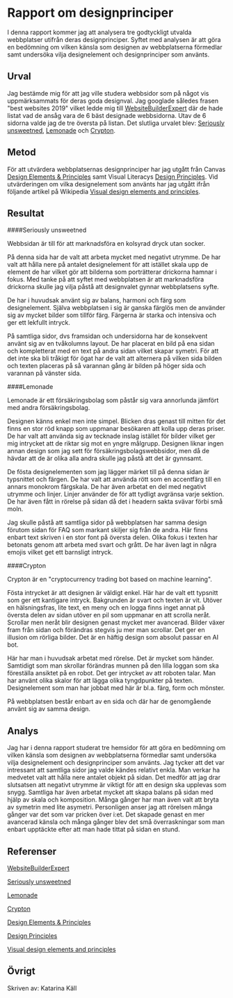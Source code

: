 ---
---
Rapport om designprinciper
=========================
I denna rapport kommer jag att analysera tre godtyckligt utvalda webbplatser utifrån deras designprinciper. Syftet med analysen är att göra en bedömning om vilken känsla som designen av webbplatserna förmedlar samt undersöka vilja designelement och designprinciper som använts.    

Urval
-----------------------

Jag bestämde mig för att jag ville studera webbsidor som på något vis uppmärksammats för deras goda designval. Jag googlade således frasen "best websites 2019" vilket ledde mig till  [WebsiteBuilderExpert](https://www.websitebuilderexpert.com/designing-websites/best-designed-websites/) där de hade listat vad de ansåg vara de 6 bäst designade webbsidorna. Utav de 6 sidorna valde jag de tre översta på listan. Det slutliga urvalet blev: [Seriously unsweetned](https://www.drinkseriously.com/), [Lemonade](https://www.lemonade.com/de/en) och [Crypton](https://crypton.trading/).


Metod
-----------------------
För att utvärdera webbplatsernas designprinciper har jag utgått från Canvas [Design Elements & Principles](https://www.canva.com/learn/design-elements-principles/) samt Visual Literacys [Design Principles](https://dbwebb.se/article/vl.pdf). Vid utvärderingen om vilka designelement som använts har jag utgått ifrån följande artikel på Wikipedia [Visual design elements and principles](https://en.wikipedia.org/wiki/Visual_design_elements_and_principles).

Resultat
-----------------------
####Seriously unsweetned

Webbsidan är till för att marknadsföra en kolsyrad dryck utan socker.

På denna sida har de valt att arbeta mycket med negativt utrymme. De har valt att hålla nere på antalet designelement för att istället skala upp de element de har vilket gör att bilderna som porträtterar drickorna hamnar i fokus. Med tanke på att syftet med webbplatsen är att marknadsföra drickorna skulle jag vilja påstå att designvalet gynnar webbplatsens syfte.

De har i huvudsak använt sig av balans, harmoni och färg som designelement. Själva webbplatsen i sig är ganska färglös men de använder sig av mycket bilder som tillför färg. Färgerna är starka och intensiva och ger ett lekfullt intryck.

På samtliga sidor, dvs framsidan och undersidorna har de konsekvent använt sig av en tvåkolumns layout. De har placerat en bild på ena sidan och kompletterat med en text på andra sidan vilket skapar symetri. För att det inte ska bli tråkigt för ögat har de valt att alternera på vilken sida bilden och texten placeras på så varannan gång är bilden på höger sida och varannan på vänster sida.

####Lemonade

Lemonade är ett försäkringsbolag som påstår sig vara annorlunda jämfört med andra försäkringsbolag.

Designen känns enkel men inte simpel. Blicken dras genast till mitten för det finns en stor röd knapp som uppmanar besökaren att kolla upp deras priser. De har valt att använda sig av tecknade inslag istället för bilder vilket ger mig intrycket att de riktar sig mot en yngre målgrupp. Designen liknar ingen annan design som jag sett för försäkringsbolagswebbsidor, men då de hävdar att de är olika alla andra skulle jag påstå att det är gynnsamt.

De fösta designelementen som jag lägger märket till på denna sidan är typsnittet och färgen. De har valt att använda rött som en accentfärg till en annars monokrom färgskala. De har även arbetat en del med negativt utrymme och linjer. Linjer använder de för att tydligt avgränsa varje sektion. De har även fått in rörelse på sidan då det i headern sakta svävar förbi små moln.

Jag skulle påstå att samtliga sidor på webbplatsen har samma design förutom sidan för FAQ som markant skiljer sig från de andra. Här finns enbart text skriven i en stor font på översta delen. Olika fokus i texten har betonats genom att arbeta med svart och grått. De har även lagt in några emojis vilket get ett barnsligt intryck.

####Crypton

Crypton är en "cryptocurrency trading bot based on machine learning".

Fösta intrycket är att designen är väldigt enkel. Här har de valt ett typsnitt som ger ett kantigare intryck. Bakgrunden är svart och texten är vit. Utöver en hälsningsfras, lite text, en meny och en logga finns inget annat på översta delen av sidan utöver en pil som uppmanar en att scrolla neråt. Scrollar men neråt blir designen genast mycket mer avancerad. Bilder växer fram från sidan och förändras stegvis ju mer man scrollar. Det ger en illusion om rörliga bilder. Det är en häftig design som absolut passar en AI bot.

Här har man i huvudsak arbetat med rörelse. Det är mycket som händer. Samtidigt som man skrollar förändras munnen på den lilla loggan som ska föreställa ansiktet på en robot. Det ger intrycket av att roboten talar. Man har använt olika skalor för att lägga olika tyngdpunkter på texten. Designelement som man har jobbat med här är bl.a. färg, form och mönster.   

På webbplatsen består enbart av en sida och där har de genomgående använt sig av samma design.


Analys
-----------------------
Jag har i denna rapport studerat tre hemsidor för att göra en bedömning om vilken känsla som designen av webbplatserna förmedlar samt undersöka vilja designelement och designprinciper som använts. Jag tycker att det var intressant att samtliga sidor jag valde kändes relativt enkla. Man verkar ha medvetet valt att hålla nere antalet objekt på sidan. Det medför att jag drar slutsatsen att negativt utrymme är viktigt för att en design ska upplevas som snygg. Samtliga har även arbetat mycket att skapa balans på sidan med hjälp av skala och komposition. Många gånger har man även valt att bryta av symetrin med lite asymetri. Personligen anser jag att rörelsen många gånger var det som var pricken över i:et. Det skapade genast en mer avancerad känsla och många gånger blev det små överraskningar som man enbart upptäckte efter att man hade tittat på sidan en stund.   

Referenser
-----------------------
[WebsiteBuilderExpert](https://www.websitebuilderexpert.com/designing-websites/best-designed-websites/)

[Seriously unsweetned](https://www.drinkseriously.com/)

[Lemonade](https://www.lemonade.com/de/en)

[Crypton](https://crypton.trading/)

[Design Elements & Principles](https://www.canva.com/learn/design-elements-principles/)

[Design Principles](https://dbwebb.se/article/vl.pdf)

[Visual design elements and principles](https://en.wikipedia.org/wiki/Visual_design_elements_and_principles)


Övrigt
-----------------------

Skriven av: Katarina Käll
